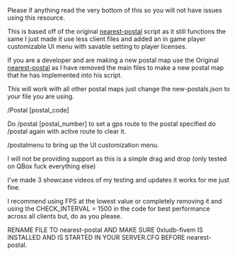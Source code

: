 Please if anything read the very bottom of this so you will not have issues using this resource.

This is based off of the original [nearest-postal](https://github.com/DevBlocky/nearest-postal) script as it still functions the same I just made it use less client files and added an in game player customizable UI menu with savable setting to player licenses. 

If you are a developer and are making a new postal map use the Original [nearest-postal](https://github.com/DevBlocky/nearest-postal) as I have removed the main files to make a new postal map that he has implemented into his script. 

This will work with all other postal maps just change the new-postals.json to your file you are using.

/Postal [postal_code]

Do /postal [postal_number] to set a gps route to the postal specified do /postal again with active route to clear it.

/postalmenu to bring up the UI customization menu.

I will not be providing support as this is a simple drag and drop (only tested on QBox fuck everything else) 

I've made 3 showcase videos of my testing and updates it works for me just fine.

I recommend using FPS at the lowest value or completely removing it and using the CHECK_INTERVAL = 1500 in the code for best performance across all clients but, do as you please.

RENAME FILE TO nearest-postal AND MAKE SURE 0xludb-fivem IS INSTALLED AND IS STARTED IN YOUR SERVER.CFG BEFORE nearest-postal.
